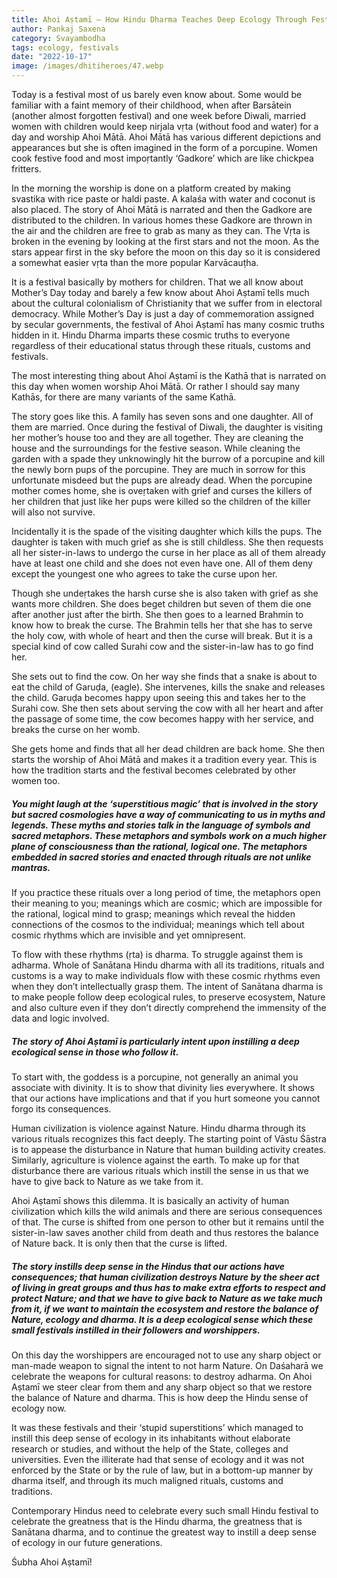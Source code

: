 ```yaml
---
title: Ahoi Aṣtamī – How Hindu Dharma Teaches Deep Ecology Through Festivals
author: Pankaj Saxena
category: Svayambodha
tags: ecology, festivals
date: "2022-10-17"
image: /images/dhitiheroes/47.webp
---
```


Today is a festival most of us barely even know about. Some would be familiar with a faint memory of their childhood, when after Barsātein (another almost forgotten festival) and one week before Diwali, married women with children would keep nirjala vṛta (without food and water) for a day and worship Ahoi Mātā. Ahoi Mātā has various different depictions and appearances but she is often imagined in the form of a porcupine. Women cook festive food and most impoṛtantly ‘Gadkore’ which are like chickpea fritters.

In the morning the worship is done on a platform created by making svastika with rice paste or haldi paste. A kalaśa with water and coconut is also placed. The story of Ahoi Mātā is narrated and then the Gadkore are distributed to the children. In various homes these Gadkore are thrown in the air and the children are free to grab as many as they can. The Vṛta is broken in the evening by looking at the first stars and not the moon. As the stars appear first in the sky before the moon on this day so it is considered a somewhat easier vṛta than the more popular Karvācauṭha.

It is a festival basically by mothers for children. That we all know about Mother’s Day today and barely a few know about Ahoi Aṣtamī tells much about the cultural colonialism of Christianity that we suffer from in electoral democracy. While Mother’s Day is just a day of commemoration assigned by secular governments, the festival of Ahoi Aṣtamī has many cosmic truths hidden in it. Hindu Dharma imparts these cosmic truths to everyone regardless of their educational status through these rituals, customs and festivals.

The most interesting thing about Ahoi Aṣtamī is the Kathā that is narrated on this day when women worship Ahoi Mātā. Or rather I should say many Kathās, for there are many variants of the same Kathā.

The story goes like this. A family has seven sons and one daughter. All of them are married. Once during the festival of Diwali, the daughter is visiting her mother’s house too and they are all together. They are cleaning the house and the surroundings for the festive season. While cleaning the garden with a spade they unknowingly hit the burrow of a porcupine and kill the newly born pups of the porcupine. They are much in sorrow for this unfortunate misdeed but the pups are already dead. When the porcupine mother comes home, she is oveṛtaken with grief and curses the killers of her children that just like her pups were killed so the children of the killer will also not survive.

Incidentally it is the spade of the visiting daughter which kills the pups. The daughter is taken with much grief as she is still childless. She then requests all her sister-in-laws to undergo the curse in her place as all of them already have at least one child and she does not even have one. All of them deny except the youngest one who agrees to take the curse upon her.

Though she undeṛtakes the harsh curse she is also taken with grief as she wants more children. She does beget children but seven of them die one after another just after the birth. She then goes to a learned Brahmin to know how to break the curse. The Brahmin tells her that she has to serve the holy cow, with whole of heart and then the curse will break. But it is a special kind of cow called Surahi cow and the sister-in-law has to go find her.

She sets out to find the cow. On her way she finds that a snake is about to eat the child of Garuḍa, (eagle). She intervenes, kills the snake and releases the child. Garuḍa becomes happy upon seeing this and takes her to the Surahi cow. She then sets about serving the cow with all her heart and after the passage of some time, the cow becomes happy with her service, and breaks the curse on her womb.

She gets home and finds that all her dead children are back home. She then starts the worship of Ahoi Mātā and makes it a tradition every year. This is how the tradition starts and the festival becomes celebrated by other women too.

##### You might laugh at the ‘superstitious magic’ that is involved in the story but sacred cosmologies have a way of communicating to us in myths and legends. These myths and stories talk in the language of symbols and sacred metaphors. These metaphors and symbols work on a much higher plane of consciousness than the rational, logical one. The metaphors embedded in sacred stories and enacted through rituals are not unlike mantras.

If you practice these rituals over a long period of time, the metaphors open their meaning to you; meanings which are cosmic; which are impossible for the rational, logical mind to grasp; meanings which reveal the hidden connections of the cosmos to the individual; meanings which tell about cosmic rhythms which are invisible and yet omnipresent.

To flow with these rhythms (ṛta) is dharma. To struggle against them is adharma. Whole of Sanātana Hindu dharma with all its traditions, rituals and customs is a way to make individuals flow with these cosmic rhythms even when they don’t intellectually grasp them. The intent of Sanātana dharma is to make people follow deep ecological rules, to preserve ecosystem, Nature and also culture even if they don’t directly comprehend the immensity of the data and logic involved.

##### The story of Ahoi Aṣtamī is particularly intent upon instilling a deep ecological sense in those who follow it.

To start with, the goddess is a porcupine, not generally an animal you associate with divinity. It is to show that divinity lies everywhere. It shows that our actions have implications and that if you hurt someone you cannot forgo its consequences.

Human civilization is violence against Nature. Hindu dharma through its various rituals recognizes this fact deeply. The starting point of Vāstu Śāstra is to appease the disturbance in Nature that human building activity creates. Similarly, agriculture is violence against the earth. To make up for that disturbance there are various rituals which instill the sense in us that we have to give back to Nature as we take from it.

Ahoi Aṣtamī shows this dilemma. It is basically an activity of human civilization which kills the wild animals and there are serious consequences of that. The curse is shifted from one person to other but it remains until the sister-in-law saves another child from death and thus restores the balance of Nature back. It is only then that the curse is lifted.

##### The story instills deep sense in the Hindus that our actions have consequences; that human civilization destroys Nature by the sheer act of living in great groups and thus has to make extra efforts to respect and protect Nature; and that we have to give back to Nature as we take much from it, if we want to maintain the ecosystem and restore the balance of Nature, ecology and dharma. It is a deep ecological sense which these small festivals instilled in their followers and worshippers.

On this day the worshippers are encouraged not to use any sharp object or man-made weapon to signal the intent to not harm Nature. On Daśaharā we celebrate the weapons for cultural reasons: to destroy adharma. On Ahoi Aṣtamī we steer clear from them and any sharp object so that we restore the balance of Nature and dharma. This is how deep the Hindu sense of ecology now.

It was these festivals and their ‘stupid superstitions’ which managed to instill this deep sense of ecology in its inhabitants without elaborate research or studies, and without the help of the State, colleges and universities. Even the illiterate had that sense of ecology and it was not enforced by the State or by the rule of law, but in a bottom-up manner by dharma itself, and through its much maligned rituals, customs and traditions.

Contemporary Hindus need to celebrate every such small Hindu festival to celebrate the greatness that is the Hindu dharma, the greatness that is Sanātana dharma, and to continue the greatest way to instill a deep sense of ecology in our future generations.

Śubha Ahoi Aṣtamī!